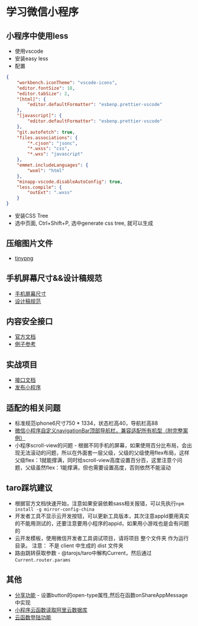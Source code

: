 # 学习微信小程序

## 小程序中使用less
* 使用vscode
* 安装easy less
* 配置
```json
{
    "workbench.iconTheme": "vscode-icons",
    "editor.fontSize": 18,
    "editor.tabSize": 2,
    "[html]": {
        "editor.defaultFormatter": "esbenp.prettier-vscode"
    },
    "[javascript]": {
        "editor.defaultFormatter": "esbenp.prettier-vscode"
    },
    "git.autofetch": true,
    "files.associations": {
        "*.cjson": "jsonc",
        "*.wxss": "css",
        "*.wxs": "javascript"
    },
    "emmet.includeLanguages": {
        "wxml": "html"
    },
    "minapp-vscode.disableAutoConfig": true,
    "less.compile": {
        "outExt": ".wxss"
    }
}
```
* 安装CSS Tree
* 选中页面, Ctrl+Shift+P, 选中generate css tree, 就可以生成 

## 压缩图片文件

* [tinypng](https://tinypng.com/)

## 手机屏幕尺寸&&设计稿规范

* [手机屏幕尺寸](https://uiiiuiii.com/screen/)
* [设计稿规范](https://www.25xt.com/appsize)

## 内容安全接口

* [官方文档](https://developers.weixin.qq.com/doc/oplatform/Third-party_Platforms/Mini_Programs/Content_Security_API.html)
* [例子参考](https://zhuanlan.zhihu.com/p/121613584)

## 实战项目
* [接口文档](https://www.showdoc.cc/128719739414963?page_id=2513235043485226)
* [发布小程序](https://mp.weixin.qq.com/)

## 适配的相关问题
* 标准规范iphone6尺寸750 * 1334，状态栏高40，导航栏高88
* [微信小程序自定义navigationBar顶部导航栏，兼容适配所有机型（附完整案例）](https://www.jianshu.com/p/b7d92192d97b)
* 小程序scroll-view的问题 - 根据不同手机的屏幕，如果使用百分比布局，会出现无法滚动的问题，所以在外面套一层父级，父级的父级使用flex布局，这样父级flex：1就能撑满，同时给scroll-view高度设置百分百，这里注意个问题，父级虽然flex：1能撑满，但也需要设置高度，否则依然不能滚动

## taro踩坑建议

* 根据官方文档快速开始，注意如果安装依赖sass相关报错，可以先执行`npm install -g mirror-config-china`
* 开发者工具不显示云开发按钮，可以更新工具版本，其次注意appId要用真实的不能用测试的，还要注意要用小程序的appid，如果用小游戏也是会有问题的
* 云开发模板，使用微信开发者工具调试项目，请将项目 整个文件夹 作为运行目录。 注意： 不是 client 中生成的 dist 文件夹
* 路由跳转获取参数 - @tarojs/taro中解构Current，然后通过`Current.router.params`

## 其他

* [分享功能](https://www.jianshu.com/p/3e47f000bb64) - 设置button的open-type属性,然后在函数onShareAppMessage中实现
* [小程序云函数读取阿里云数据库](https://www.jb51.net/article/167160.htm)
* [云函数登陆功能](https://gitpress.io/@rainy/weixin-authorization)

